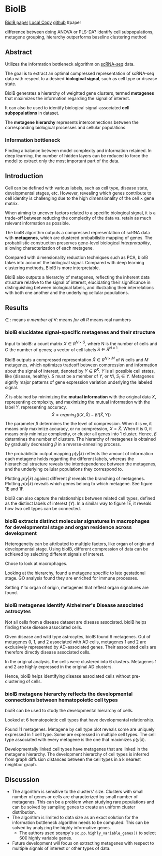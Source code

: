 # BioIB

[BioIB paper](https://www.biorxiv.org/content/10.1101/2024.05.22.595292v1)
[Local Copy](bioIB.pdf)
[github](https://github.com/nitzanlab/bioIB)
#paper 

difference between doing ANOVA or PLS-DA?
identify cell subpopulations, metagene grouping, hierarchy
outperforms baseline clustering method

## Abstract

Utilizes the information bottleneck algorithm on [scRNA-seq](scRNA-seq.md) data.

The goal is to extract an optimal compressed representation of scRNA-seq data with respect to a desired **biological signal**, such as cell type or disease state.

BioIB generates a hierarchy of weighted gene clusters, termed **metagenes** that maximizes the information regarding the signal of interest.

It can also be used to identify biological signal-associated **cell subpopulations** in dataset.

The **metagene hierarchy** represents interconnections between the corresponding biological processes and cellular populations.

### Information bottleneck

Finding a balance between model complexity and information retained. In deep learning, the number of hidden layers can be reduced to force the model to extract only the most important part of the data.

## Introduction

Cell can be defined with various labels, such as cell type, disease state, developmental stages, etc. However, revealing which genes contribute to cell identity is challenging due to the high dimensionality of the cell $\times$ gene matrix. 

When aiming to uncover factors related to a specific biological signal, it is a trade-off between reducing the complexity of the data vs. retain as much relevant information as possible.

The bioIB algorithm outputs a compressed representation of scRNA data with **metagenes**, which are clustered probabilistic mapping of genes. The probabilistic construction preserves gene-level biological _interpretability_, allowing characterization of each metagene.

Compared with dimensionality reduction techniques such as PCA, bioIB takes into account the biological signal. Compared with deep learning clustering methods, BioIB is more interpretable.

BioIB also outputs a hierarchy of metagenes, reflecting the inherent data structure relative to the signal of interest, elucidating their significance in distinguishing between biological labels, and illustrating their interrelations with both one another and the underlying cellular populations. 

## Results

$\in$ : means *a member of*
$\forall$: means *for all*
$R$ means real numbers

### bioIB elucidates signal-specific metagenes and their structure

Input to bioIB: a count matrix $X\in{R^{N\times{G}}}$, where N is the number of cells and G the number of genes; a vector of cell labels $S\in{R^{N\times1}}$. 

BioIB outputs a compressed representation $\hat{X}\in{R^{N\times{M}}}$ of $N$ cells and $M$ metagenes, which optimizes tradeoff between compression and information about the signal of interest, denoted by $Y\in{R^K}$. $Y$ is all possible cell states, like {disease, healthy}. $S$ must be a member of $Y$, or $\forall{i}$, $S_i\in{Y}$. Metagenes signify major patterns of gene expression variation underlying the labeled signal.

$\hat{X}$ is obtained by minimizing the **mutual information** with the original data $X$, representing complexity, and maximizing the mutual information with the label $Y$, representing accuracy. $$\hat{X} = argmin_\hat{X}(I(X,\hat{X})-\beta{I(\hat{X},Y)})$$
The parameter $\beta$ determines the the level of compression. When it is $\infty$, it means only maximize accuracy, or no compression, $X=\hat{X}$. When it is 0, it means only minimize complexity, or cluster all genes into 1 cluster. Hence, $\beta$ determines the number of clusters. The hierarchy of metagenes is obtained by gradually decreasing $\beta$ in a reverse-annealing process.

The probabilistic output mapping $p(y|\hat{x})$ reflects the amount of information each metagene holds regarding the different labels, whereas the hierarchical structure reveals the interdependence between the metagenes, and the underlying cellular populations they correspond to. 

Plotting $p(y|\hat{x})$ against different $\beta$ reveals the branching of metagenes. Plotting $p(x|\hat{x})$ reveals which genes belong to which metagene. See figure 1E and 1F.

bioIB can also capture the relationships between related cell types, defined as the distinct labels of interest ($Y$). In a similar way to figure 1E, it reveals how two cell types can be connected.

### bioIB extracts distinct molecular signatures in macrophages for developmental stage and organ residence across development

Heterogeneity can be attributed to multiple factors, like organ of origin and developmental stage. Using bioIB, different compression of data can be achieved by selecting different signals of interest.

Chose to look at macrophages. 

Looking at the hierarchy, found a metagene specific to late gestational stage. GO analysis found they are enriched for immune processes. 

Setting $Y$ to organ of origin, metagenes that reflect organ signatures are found.

### bioIB metagenes identify Alzheimer's Disease associated astrocytes

Not all cells from a disease dataset are disease associated. bioIB helps finding those disease associated cells.

Given disease and wild type astrocytes, bioIB found 6 metagenes. Out of metagenes 0, 1, and 2 associated with AD cells, metagenes 1 and 2 are exclusively represented by AD-associated genes. Their associated cells are therefore directly disease associated cells.

In the original analysis, the cells were clustered into 6 clusters. Metagenes 1 and 2 are highly expressed in the original AD clusters.

Hence, bioIB helps identifying disease associated cells without pre-clustering of cells.

### bioIB metagene hierarchy reflects the developmental connections between hematopoietic cell types

bioIB can be used to study the developmental hierarchy of cells.

Looked at 6 hematopoietic cell types that have developmental relationship.

Found 11 metagenes. Metagene by cell type plot reveals some are uniquely expressed in 1 cell type. Some are expressed in multiple cell types. The cell type associated with every metagene is the one that maximizes $p(y|\hat{x})$.

Developmentally linked cell types have metagenes that are linked in the metagene hierarchy. The development hierarchy of cell types is inferred from graph diffusion distances between the cell types in a k nearest neighbor graph. 

## Discussion

- The algorithm is sensitive to the clusters' size. Clusters with small number of genes or cells are characterized by small number of metagenes. This can be a problem when studying rare populations and can be solved by sampling genes to create an uniform cluster distribution.
- The algorithm is limited to data size as an exact solution for the information bottleneck algorithm needs to be computed. This can be solved by analyzing the highly informative genes.
	- The authors used scanpy's `sc.pp.highly_variable_genes()` to select 500 highly variable genes.
- Future development will focus on extracting metagenes with respect to multiple signals of interest or other types of data.